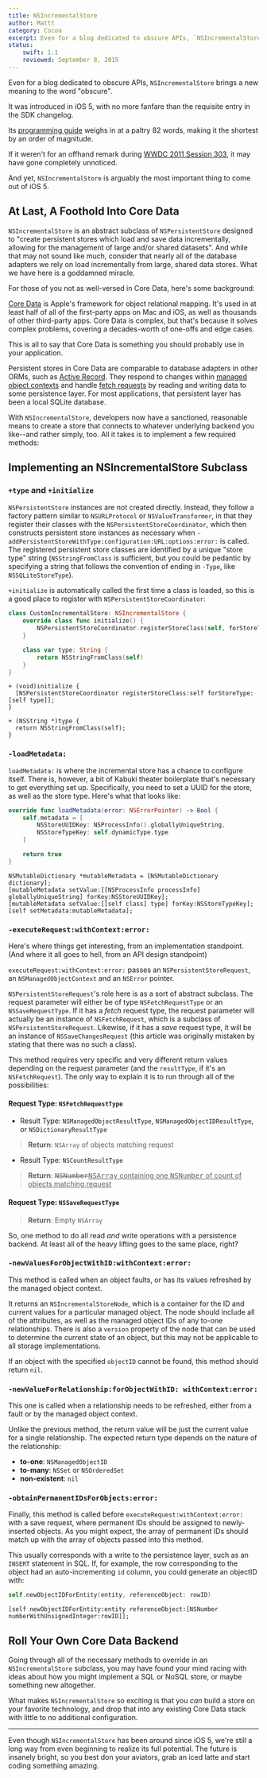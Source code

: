 ```yaml
---
title: NSIncrementalStore
author: Mattt
category: Cocoa
excerpt: Even for a blog dedicated to obscure APIs, `NSIncrementalStore` sets a new standard. It was introduced in iOS 5, with no more fanfare than the requisite entry in the SDK changelog. Ironically, it is arguably the most important thing to come out of iOS 5, which will completely change the way we build apps from here on out.
status:
    swift: 1.1
    reviewed: September 8, 2015
---
```


Even for a blog dedicated to obscure APIs, `NSIncrementalStore` brings a new meaning to the word "obscure".

It was introduced in iOS 5, with no more fanfare than the requisite entry in the SDK changelog.

Its [programming guide](https://developer.apple.com/library/mac/#documentation/DataManagement/Conceptual/IncrementalStorePG/Introduction/Introduction.html#//apple_ref/doc/uid/TP40010706) weighs in at a paltry 82 words, making it the shortest by an order of magnitude.

If it weren't for an offhand remark during [WWDC 2011 Session 303](https://deimos.apple.com/WebObjects/Core.woa/BrowsePrivately/adc.apple.com.8266478284.08266478290.8365294535?i=2068798830), it may have gone completely unnoticed.

And yet, `NSIncrementalStore` is arguably the most important thing to come out of iOS 5.

## At Last, A Foothold Into Core Data

`NSIncrementalStore` is an abstract subclass of `NSPersistentStore` designed to "create persistent stores which load and save data incrementally, allowing for the management of large and/or shared datasets". And while that may not sound like much, consider that nearly all of the database adapters we rely on load incrementally from large, shared data stores. What we have here is a goddamned miracle.

For those of you not as well-versed in Core Data, here's some background:

[Core Data](https://developer.apple.com/library/mac/#documentation/cocoa/Conceptual/CoreData/cdProgrammingGuide.html) is Apple's framework for object relational mapping. It's used in at least half of all of the first-party apps on Mac and iOS, as well as thousands of other third-party apps. Core Data is complex, but that's because it solves complex problems, covering a decades-worth of one-offs and edge cases.

This is all to say that Core Data is something you should probably use in your application.

Persistent stores in Core Data are comparable to database adapters in other ORMs, such as [Active Record](http://ar.rubyonrails.org). They respond to changes within [managed object contexts](https://developer.apple.com/library/mac/#documentation/Cocoa/Reference/CoreDataFramework/Classes/NSManagedObjectContext_Class/NSManagedObjectContext.html) and handle [fetch requests](https://developer.apple.com/library/mac/#documentation/Cocoa/Reference/CoreDataFramework/Classes/NSFetchRequest_Class/NSFetchRequest.html) by reading and writing data to some persistence layer. For most applications, that persistent layer has been a local SQLite database.

With `NSIncrementalStore`, developers now have a sanctioned, reasonable means to create a store that connects to whatever underlying backend you like--and rather simply, too. All it takes is to implement a few required methods:

## Implementing an NSIncrementalStore Subclass

### `+type` and `+initialize`

`NSPersistentStore` instances are not created directly. Instead, they follow a factory pattern similar to `NSURLProtocol` or `NSValueTransformer`, in that they register their classes with the `NSPersistentStoreCoordinator`, which then constructs persistent store instances as necessary when `-addPersistentStoreWithType:configuration:URL:options:error:` is called. The registered persistent store classes are identified by a unique "store type" string (`NSStringFromClass` is sufficient, but you could be pedantic by specifying a string that follows the convention of ending in `-Type`, like `NSSQLiteStoreType`).

`+initialize` is automatically called the first time a class is loaded, so this is a good place to register with `NSPersistentStoreCoordinator`:

```swift
class CustomIncrementalStore: NSIncrementalStore {
    override class func initialize() {
        NSPersistentStoreCoordinator.registerStoreClass(self, forStoreType:self.type)
    }

    class var type: String {
        return NSStringFromClass(self)
    }
}
```

```objc
+ (void)initialize {
  [NSPersistentStoreCoordinator registerStoreClass:self forStoreType:[self type]];
}

+ (NSString *)type {
  return NSStringFromClass(self);
}
```

### `-loadMetadata:`

`loadMetadata:` is where the incremental store has a chance to configure itself. There is, however, a bit of Kabuki theater boilerplate that's necessary to get everything set up. Specifically, you need to set a UUID for the store, as well as the store type. Here's what that looks like:

```swift
override func loadMetadata(error: NSErrorPointer) -> Bool {
    self.metadata = [
        NSStoreUUIDKey: NSProcessInfo().globallyUniqueString,
        NSStoreTypeKey: self.dynamicType.type
    ]

    return true
}
```

```objc
NSMutableDictionary *mutableMetadata = [NSMutableDictionary dictionary];
[mutableMetadata setValue:[[NSProcessInfo processInfo] globallyUniqueString] forKey:NSStoreUUIDKey];
[mutableMetadata setValue:[[self class] type] forKey:NSStoreTypeKey];
[self setMetadata:mutableMetadata];
```

### `-executeRequest:withContext:error:`

Here's where things get interesting, from an implementation standpoint. (And where it all goes to hell, from an API design standpoint)

`executeRequest:withContext:error:` passes an `NSPersistentStoreRequest`, an `NSManagedObjectContext` and an `NSError` pointer.

`NSPersistentStoreRequest`'s role here is as a sort of abstract subclass. The request parameter will either be of type `NSFetchRequestType` or an `NSSaveRequestType`. If it has a _fetch_ request type, the request parameter will actually be an instance of `NSFetchRequest`, which is a subclass of `NSPersistentStoreRequest`. Likewise, if it has a _save_ request type, it will be an instance of `NSSaveChangesRequest` (this article was originally mistaken by stating that there was no such a class).

This method requires very specific and very different return values depending on the request parameter (and the `resultType`, if it's an `NSFetchRequest`). The only way to explain it is to run through all of the possibilities:

#### Request Type: `NSFetchRequestType`

- Result Type: `NSManagedObjectResultType`, `NSManagedObjectIDResultType`, or `NSDictionaryResultType`

> **Return**: `NSArray` of objects matching request

- Result Type: `NSCountResultType`

> **Return**: <del><tt>NSNumber</tt></del><ins><tt>NSArray</tt> containing one <tt>NSNumber</tt> of count of objects matching request</ins>

#### Request Type: `NSSaveRequestType`

> **Return**: Empty `NSArray`

So, one method to do all read _and_ write operations with a persistence backend. At least all of the heavy lifting goes to the same place, right?

### `-newValuesForObjectWithID:withContext:error:`

This method is called when an object faults, or has its values refreshed by the managed object context.

It returns an `NSIncrementalStoreNode`, which is a container for the ID and current values for a particular managed object. The node should include all of the attributes, as well as the managed object IDs of any to-one relationships. There is also a `version` property of the node that can be used to determine the current state of an object, but this may not be applicable to all storage implementations.

If an object with the specified `objectID` cannot be found, this method should return `nil`.

### `-newValueForRelationship:forObjectWithID: withContext:error:`

This one is called when a relationship needs to be refreshed, either from a fault or by the managed object context.

Unlike the previous method, the return value will be just the current value for a single relationship. The expected return type depends on the nature of the relationship:

- **to-one**: `NSManagedObjectID`
- **to-many**: `NSSet` or `NSOrderedSet`
- **non-existent**: `nil`

### `-obtainPermanentIDsForObjects:error:`

Finally, this method is called before `executeRequest:withContext:error:` with a save request, where permanent IDs should be assigned to newly-inserted objects. As you might expect, the array of permanent IDs should match up with the array of objects passed into this method.

This usually corresponds with a write to the persistence layer, such as an `INSERT` statement in SQL. If, for example, the row corresponding to the object had an auto-incrementing `id` column, you could generate an objectID with:

```swift
self.newObjectIDForEntity(entity, referenceObject: rowID)
```

```objc
[self newObjectIDForEntity:entity referenceObject:[NSNumber numberWithUnsignedInteger:rowID]];
```

## Roll Your Own Core Data Backend

Going through all of the necessary methods to override in an `NSIncrementalStore` subclass, you may have found your mind racing with ideas about how you might implement a SQL or NoSQL store, or maybe something new altogether.

What makes `NSIncrementalStore` so exciting is that you _can_ build a store on your favorite technology, and drop that into any existing Core Data stack with little to no additional configuration.

---

Even though `NSIncrementalStore` has been around since iOS 5, we're still a long way from even beginning to realize its full potential. The future is insanely bright, so you best don your aviators, grab an iced latte and start coding something amazing.
